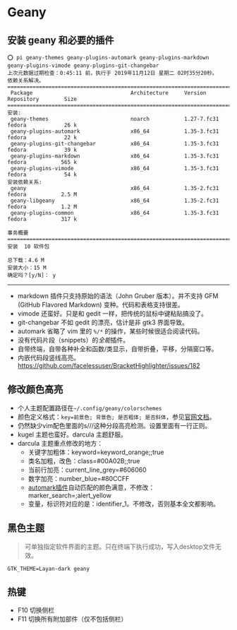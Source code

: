 # Geany

## 安装 geany 和必要的插件
```
⭕ pi geany-themes geany-plugins-automark geany-plugins-markdown geany-plugins-vimode geany-plugins-git-changebar
上次元数据过期检查：0:45:11 前，执行于 2019年11月12日 星期二 02时35分20秒。
依赖关系解决。
========================================================================================================
 Package                               Architecture     Version                  Repository        Size
========================================================================================================
安装:
 geany-themes                          noarch           1.27-7.fc31              fedora            26 k
 geany-plugins-automark                x86_64           1.35-3.fc31              fedora            22 k
 geany-plugins-git-changebar           x86_64           1.35-3.fc31              fedora            39 k
 geany-plugins-markdown                x86_64           1.35-3.fc31              fedora           565 k
 geany-plugins-vimode                  x86_64           1.35-3.fc31              fedora            54 k
安装依赖关系:
 geany                                 x86_64           1.35-2.fc31              fedora           2.5 M
 geany-libgeany                        x86_64           1.35-2.fc31              fedora           1.2 M
 geany-plugins-common                  x86_64           1.35-3.fc31              fedora           317 k

事务概要
========================================================================================================
安装  10 软件包

总下载：4.6 M
安装大小：15 M
确定吗？[y/N]： y
```

---

- markdown 插件只支持原始的语法（John Gruber 版本）。并不支持 GFM (GitHub Flavored Markdown) 变种。代码和表格支持很差。
- vimode 还蛮好。只是和 gedit 一样，把传统的鼠标中键粘贴搞没了。
- git-changebar 不如 gedit 的漂亮，估计是非 gtk3 界面导致。
- automark 省略了 vim 里的 `%/*` 的操作，某些时候很适合阅读代码。
- 没有代码片段（snippets）的*全能*插件。
- 自带终端，自带各种补全和函数/类显示，自带折叠，平移，分隔窗口等。
- 内嵌代码段竖线高亮。https://github.com/facelessuser/BracketHighlighter/issues/182

## 修改颜色高亮

- 个人主题配置路径在`~/.config/geany/colorschemes`
- 颜色定义格式：`key=前景色; 背景色; 是否粗体; 是否斜体`，参见[官网文档](https://www.geany.org/manual/#creating-a-custom-filetype-from-an-existing-filetype)。
- 仍然缺少vim配色里面的s///这种分段高亮检测。设置里面有一行正则。
- kugel 主题也蛮好。darcula 主题舒服。
- darcula 主题重点修改的地方：
  - 关键字加粗体：keyword=keyword_orange;;true
  - 类名加粗，改色：class=#00A02B;;true
  - 当前行加亮：current_line_grey=#606060
  - 数字加亮：number_blue=#80CCFF
  - [automark插件](https://plugins.geany.org/automark.html)自动匹配的颜色满意，不修改：marker_search=;alert_yellow
  - 变量，标识符对应的是：identifier_1。不修改，否则基本全文都影响。

## 黑色主题

> 可单独指定软件界面的主题。只在终端下执行成功，写入desktop文件无效。

`GTK_THEME=Layan-dark geany`

## 热键

- F10 切换侧栏 
- F11 切换所有附加部件（仅不包括侧栏）

